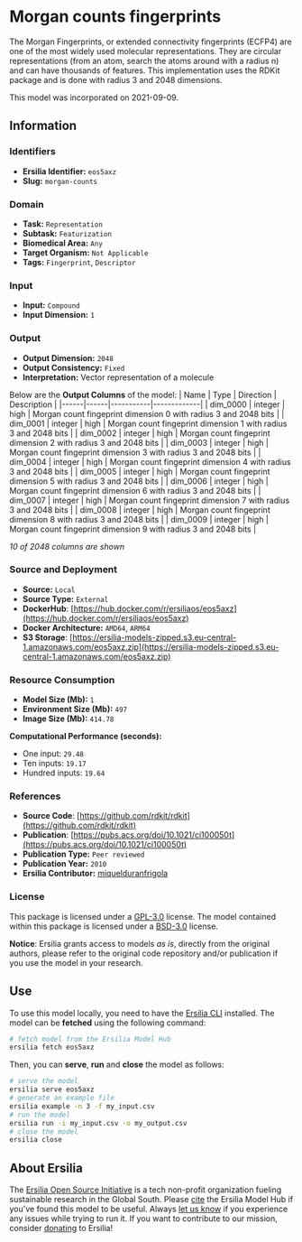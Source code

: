 # Morgan counts fingerprints

The Morgan Fingerprints, or extended connectivity fingerprints (ECFP4) are one of the most widely used molecular representations. They are circular representations (from an atom, search the atoms around with a radius n) and can have thousands of features. This implementation uses the RDKit package and is done with radius 3 and 2048 dimensions.

This model was incorporated on 2021-09-09.

## Information
### Identifiers
- **Ersilia Identifier:** `eos5axz`
- **Slug:** `morgan-counts`

### Domain
- **Task:** `Representation`
- **Subtask:** `Featurization`
- **Biomedical Area:** `Any`
- **Target Organism:** `Not Applicable`
- **Tags:** `Fingerprint`, `Descriptor`

### Input
- **Input:** `Compound`
- **Input Dimension:** `1`

### Output
- **Output Dimension:** `2048`
- **Output Consistency:** `Fixed`
- **Interpretation:** Vector representation of a molecule

Below are the **Output Columns** of the model:
| Name | Type | Direction | Description |
|------|------|-----------|-------------|
| dim_0000 | integer | high | Morgan count fingeprint dimension 0 with radius 3 and 2048 bits |
| dim_0001 | integer | high | Morgan count fingeprint dimension 1 with radius 3 and 2048 bits |
| dim_0002 | integer | high | Morgan count fingeprint dimension 2 with radius 3 and 2048 bits |
| dim_0003 | integer | high | Morgan count fingeprint dimension 3 with radius 3 and 2048 bits |
| dim_0004 | integer | high | Morgan count fingeprint dimension 4 with radius 3 and 2048 bits |
| dim_0005 | integer | high | Morgan count fingeprint dimension 5 with radius 3 and 2048 bits |
| dim_0006 | integer | high | Morgan count fingeprint dimension 6 with radius 3 and 2048 bits |
| dim_0007 | integer | high | Morgan count fingeprint dimension 7 with radius 3 and 2048 bits |
| dim_0008 | integer | high | Morgan count fingeprint dimension 8 with radius 3 and 2048 bits |
| dim_0009 | integer | high | Morgan count fingeprint dimension 9 with radius 3 and 2048 bits |

_10 of 2048 columns are shown_
### Source and Deployment
- **Source:** `Local`
- **Source Type:** `External`
- **DockerHub**: [https://hub.docker.com/r/ersiliaos/eos5axz](https://hub.docker.com/r/ersiliaos/eos5axz)
- **Docker Architecture:** `AMD64`, `ARM64`
- **S3 Storage**: [https://ersilia-models-zipped.s3.eu-central-1.amazonaws.com/eos5axz.zip](https://ersilia-models-zipped.s3.eu-central-1.amazonaws.com/eos5axz.zip)

### Resource Consumption
- **Model Size (Mb):** `1`
- **Environment Size (Mb):** `497`
- **Image Size (Mb):** `414.78`

**Computational Performance (seconds):**
- One input: `29.48`
- Ten inputs: `19.17`
- Hundred inputs: `19.64`

### References
- **Source Code**: [https://github.com/rdkit/rdkit](https://github.com/rdkit/rdkit)
- **Publication**: [https://pubs.acs.org/doi/10.1021/ci100050t](https://pubs.acs.org/doi/10.1021/ci100050t)
- **Publication Type:** `Peer reviewed`
- **Publication Year:** `2010`
- **Ersilia Contributor:** [miquelduranfrigola](https://github.com/miquelduranfrigola)

### License
This package is licensed under a [GPL-3.0](https://github.com/ersilia-os/ersilia/blob/master/LICENSE) license. The model contained within this package is licensed under a [BSD-3.0](LICENSE) license.

**Notice**: Ersilia grants access to models _as is_, directly from the original authors, please refer to the original code repository and/or publication if you use the model in your research.


## Use
To use this model locally, you need to have the [Ersilia CLI](https://github.com/ersilia-os/ersilia) installed.
The model can be **fetched** using the following command:
```bash
# fetch model from the Ersilia Model Hub
ersilia fetch eos5axz
```
Then, you can **serve**, **run** and **close** the model as follows:
```bash
# serve the model
ersilia serve eos5axz
# generate an example file
ersilia example -n 3 -f my_input.csv
# run the model
ersilia run -i my_input.csv -o my_output.csv
# close the model
ersilia close
```

## About Ersilia
The [Ersilia Open Source Initiative](https://ersilia.io) is a tech non-profit organization fueling sustainable research in the Global South.
Please [cite](https://github.com/ersilia-os/ersilia/blob/master/CITATION.cff) the Ersilia Model Hub if you've found this model to be useful. Always [let us know](https://github.com/ersilia-os/ersilia/issues) if you experience any issues while trying to run it.
If you want to contribute to our mission, consider [donating](https://www.ersilia.io/donate) to Ersilia!
